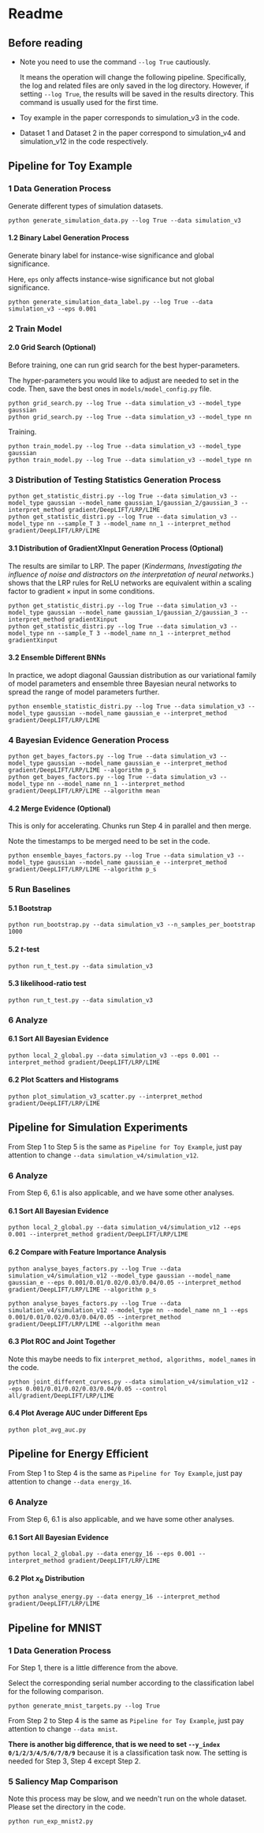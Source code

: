 # Readme

## Before reading

* Note you need to use the command `--log True` cautiously.

  It means the operation will change the following pipeline. Specifically, the log and related files are only saved in the log directory. However, if setting `--log True`, the results will be saved in the results directory. This command is usually used for the first time.

* Toy example in the paper corresponds to simulation_v3 in the code.

* Dataset 1 and Dataset 2 in the paper correspond to simulation_v4 and simulation_v12 in the code respectively.

## Pipeline for Toy Example

### 1 Data Generation Process

Generate different types of simulation datasets.

```shell
python generate_simulation_data.py --log True --data simulation_v3
```

#### 1.2 Binary Label Generation Process

Generate binary label for instance-wise significance and global significance.

Here, `eps` only affects instance-wise significance but not global significance.

```shell
python generate_simulation_data_label.py --log True --data simulation_v3 --eps 0.001
```

### 2 Train Model

#### 2.0 Grid Search (Optional)

Before training, one can run grid search for the best hyper-parameters.

The hyper-parameters you would like to adjust are needed to set in the code. Then, save the best ones in `models/model_config.py` file.

```shell
python grid_search.py --log True --data simulation_v3 --model_type gaussian
python grid_search.py --log True --data simulation_v3 --model_type nn
```

Training.

```shell
python train_model.py --log True --data simulation_v3 --model_type gaussian
python train_model.py --log True --data simulation_v3 --model_type nn
```

### 3 Distribution of Testing Statistics Generation Process

```shell
python get_statistic_distri.py --log True --data simulation_v3 --model_type gaussian --model_name gaussian_1/gaussian_2/gaussian_3 --interpret_method gradient/DeepLIFT/LRP/LIME
python get_statistic_distri.py --log True --data simulation_v3 --model_type nn --sample_T 3 --model_name nn_1 --interpret_method gradient/DeepLIFT/LRP/LIME
```

#### 3.1 Distribution of GradientXInput Generation Process (Optional)

The results are similar to LRP. The paper (*Kindermans, Investigating the influence of noise and distractors on the interpretation of neural networks.*) shows that the LRP rules for ReLU networks are equivalent within a scaling factor to gradient × input in some conditions.

```shell
python get_statistic_distri.py --log True --data simulation_v3 --model_type gaussian --model_name gaussian_1/gaussian_2/gaussian_3 --interpret_method gradientXinput
python get_statistic_distri.py --log True --data simulation_v3 --model_type nn --sample_T 3 --model_name nn_1 --interpret_method gradientXinput
```

#### 3.2 Ensemble Different BNNs

In practice, we adopt diagonal Gaussian distribution as our variational family of model parameters and ensemble three Bayesian neural networks to spread the range of model parameters further.

```shell
python ensemble_statistic_distri.py --log True --data simulation_v3 --model_type gaussian --model_name gaussian_e --interpret_method gradient/DeepLIFT/LRP/LIME
```

### 4 Bayesian Evidence Generation Process

```shell
python get_bayes_factors.py --log True --data simulation_v3 --model_type gaussian --model_name gaussian_e --interpret_method gradient/DeepLIFT/LRP/LIME --algorithm p_s
python get_bayes_factors.py --log True --data simulation_v3 --model_type nn --model_name nn_1 --interpret_method gradient/DeepLIFT/LRP/LIME --algorithm mean
```

#### 4.2 Merge Evidence (Optional)

This is only for accelerating. Chunks run Step 4 in parallel and then merge.

Note the timestamps to be merged need to be set in the code.

```shell
python ensemble_bayes_factors.py --log True --data simulation_v3 --model_type gaussian --model_name gaussian_e --interpret_method gradient/DeepLIFT/LRP/LIME --algorithm p_s
```

### 5 Run Baselines

#### 5.1 Bootstrap

```shell
python run_bootstrap.py --data simulation_v3 --n_samples_per_bootstrap 1000
```

#### 5.2 *t*-test

```shell
python run_t_test.py --data simulation_v3
```

#### 5.3 likelihood-ratio test

```shell
python run_t_test.py --data simulation_v3
```

### 6 Analyze

#### 6.1 Sort All Bayesian Evidence

```shell
python local_2_global.py --data simulation_v3 --eps 0.001 --interpret_method gradient/DeepLIFT/LRP/LIME
```

#### 6.2 Plot Scatters and Histograms

```shell
python plot_simulation_v3_scatter.py --interpret_method gradient/DeepLIFT/LRP/LIME
```

## Pipeline for Simulation Experiments

From Step 1 to Step 5 is the same as `Pipeline for Toy Example`, just pay attention to change `--data simulation_v4/simulation_v12`.

### 6 Analyze

From Step 6, 6.1 is also applicable, and we have some other analyses.

#### 6.1 Sort All Bayesian Evidence

```shell
python local_2_global.py --data simulation_v4/simulation_v12 --eps 0.001 --interpret_method gradient/DeepLIFT/LRP/LIME
```

#### 6.2 Compare with Feature Importance Analysis

```shell
python analyse_bayes_factors.py --log True --data simulation_v4/simulation_v12 --model_type gaussian --model_name gaussian_e --eps 0.001/0.01/0.02/0.03/0.04/0.05 --interpret_method gradient/DeepLIFT/LRP/LIME --algorithm p_s

python analyse_bayes_factors.py --log True --data simulation_v4/simulation_v12 --model_type nn --model_name nn_1 --eps 0.001/0.01/0.02/0.03/0.04/0.05 --interpret_method gradient/DeepLIFT/LRP/LIME --algorithm mean
```

#### 6.3 Plot ROC and Joint Together

Note this maybe needs to fix `interpret_method, algorithms, model_names` in the code.

```shell
python joint_different_curves.py --data simulation_v4/simulation_v12 --eps 0.001/0.01/0.02/0.03/0.04/0.05 --control all/gradient/DeepLIFT/LRP/LIME
```

#### 6.4 Plot Average AUC under Different Eps

```shell
python plot_avg_auc.py
```

## Pipeline for Energy Efficient

From Step 1 to Step 4 is the same as `Pipeline for Toy Example`, just pay attention to change `--data energy_16`.

### 6 Analyze

From Step 6, 6.1 is also applicable, and we have some other analyses.

#### 6.1 Sort All Bayesian Evidence

```shell
python local_2_global.py --data energy_16 --eps 0.001 --interpret_method gradient/DeepLIFT/LRP/LIME
```

#### 6.2 Plot $x_8$ Distribution

```shell
python analyse_energy.py --data energy_16 --interpret_method gradient/DeepLIFT/LRP/LIME
```

## Pipeline for MNIST

### 1 Data Generation Process

For Step 1, there is a little difference from the above.

Select the corresponding serial number according to the classification label for the following comparison.

```shell
python generate_mnist_targets.py --log True
```

From Step 2 to Step 4 is the same as `Pipeline for Toy Example`, just pay attention to change `--data mnist`.

**There is another big difference, that is we need to set `--y_index 0/1/2/3/4/5/6/7/8/9`** because it is a classification task now. The setting is needed for Step 3, Step 4 except Step 2.

### 5 Saliency Map Comparison

Note this process may be slow, and we needn't run on the whole dataset. Please set the directory in the code.

```shell
python run_exp_mnist2.py
```


